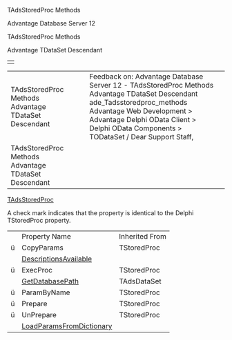 TAdsStoredProc Methods




Advantage Database Server 12  

TAdsStoredProc Methods

Advantage TDataSet Descendant

|  |
| --- |
|  |

|  |  |  |  |  |
| --- | --- | --- | --- | --- |
| TAdsStoredProc Methods  Advantage TDataSet Descendant |  |  | Feedback on: Advantage Database Server 12 - TAdsStoredProc Methods Advantage TDataSet Descendant ade\_Tadsstoredproc\_methods Advantage Web Development > Advantage Delphi OData Client > Delphi OData Components > TODataSet / Dear Support Staff, |  |
| TAdsStoredProc Methods  Advantage TDataSet Descendant |  |  |  |  |

[TAdsStoredProc](ade_tadsstoredproc.htm)

A check mark indicates that the property is identical to the Delphi TStoredProc property.

|  |  |  |
| --- | --- | --- |
|  | Property Name | Inherited From |
| ü | CopyParams | TStoredProc |
|  | [DescriptionsAvailable](ade_descriptionsavailable.htm) |  |
| ü | ExecProc | TStoredProc |
|  | [GetDatabasePath](ade_getdatabasepath.htm) | TAdsDataSet |
| ü | ParamByName | TStoredProc |
| ü | Prepare | TStoredProc |
| ü | UnPrepare | TStoredProc |
|  | [LoadParamsFromDictionary](ade_loadparamsfromdictionary.htm) |  |